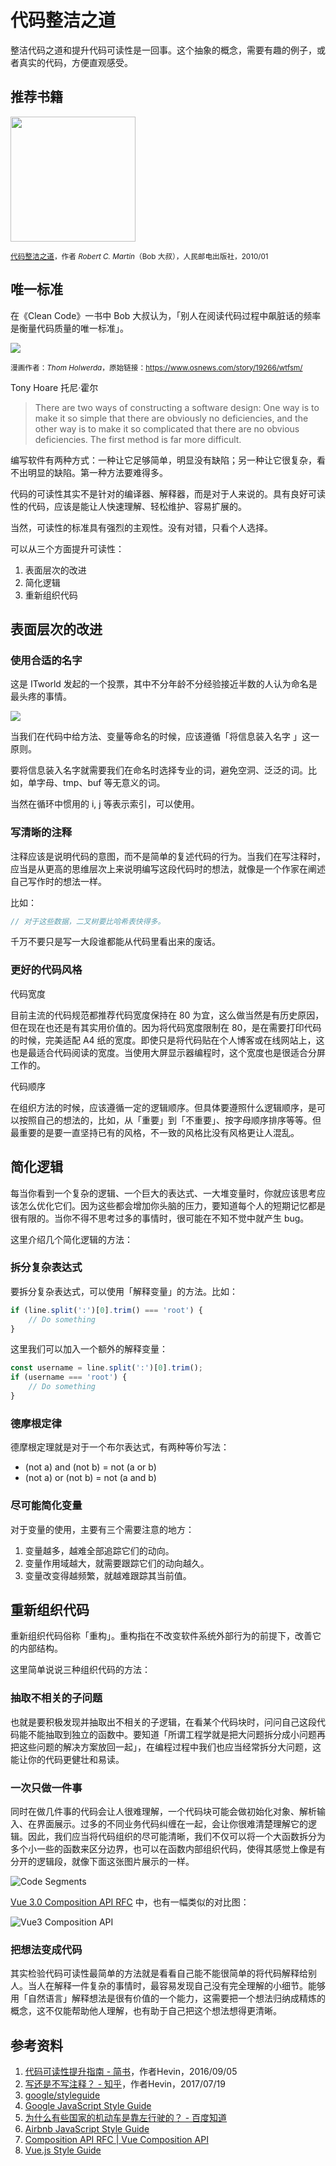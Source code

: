 # 代码整洁之道

整洁代码之道和提升代码可读性是一回事。这个抽象的概念，需要有趣的例子，或者真实的代码，方便直观感受。

## 推荐书籍

<img src="./img/clean-code.jpg" style="width:200px;">

<sub>[代码整洁之道](https://book.douban.com/subject/4199741/)，作者 *Robert C. Martin*（Bob 大叔），人民邮电出版社，2010/01</sub>

## 唯一标准

在《Clean Code》一书中 Bob 大叔认为，「别人在阅读代码过程中飙脏话的频率是衡量代码质量的唯一标准」。

<img src="./img/wtfm.jpg">

<sub>漫画作者：*Thom Holwerda*，原始链接：https://www.osnews.com/story/19266/wtfsm/</sub>

Tony Hoare 托尼·霍尔

> There are two ways of constructing a software design: One way is to make it so simple that there are obviously no deficiencies, and the other way is to make it so complicated that there are no obvious deficiencies. The first method is far more difficult.

编写软件有两种方式：一种让它足够简单，明显没有缺陷；另一种让它很复杂，看不出明显的缺陷。第一种方法要难得多。

代码的可读性其实不是针对的编译器、解释器，而是对于人来说的。具有良好可读性的代码，应该是能让人快速理解、轻松维护、容易扩展的。

当然，可读性的标准具有强烈的主观性。没有对错，只看个人选择。

可以从三个方面提升可读性：

1. 表面层次的改进
2. 简化逻辑
3. 重新组织代码

## 表面层次的改进

### 使用合适的名字

这是 ITworld 发起的一个投票，其中不分年龄不分经验接近半数的人认为命名是最头疼的事情。

<img src="./img/hardest-tasks.jpg" >

当我们在代码中给方法、变量等命名的时候，应该遵循「将信息装入名字 」这一原则。

要将信息装入名字就需要我们在命名时选择专业的词，避免空洞、泛泛的词。比如，单字母、tmp、buf 等无意义的词。

当然在循环中惯用的 i, j 等表示索引，可以使用。

### 写清晰的注释

注释应该是说明代码的意图，而不是简单的复述代码的行为。当我们在写注释时，应当是从更高的思维层次上来说明编写这段代码时的想法，就像是一个作家在阐述自己写作时的想法一样。

比如：

```js
// 对于这些数据，二叉树要比哈希表快得多。
```

千万不要只是写一大段谁都能从代码里看出来的废话。

### 更好的代码风格

代码宽度

目前主流的代码规范都推荐代码宽度保持在 80 为宜，这么做当然是有历史原因，但在现在也还是有其实用价值的。因为将代码宽度限制在 80，是在需要打印代码的时候，完美适配 A4 纸的宽度。即使只是将代码贴在个人博客或在线网站上，这也是最适合代码阅读的宽度。当使用大屏显示器编程时，这个宽度也是很适合分屏工作的。

代码顺序

在组织方法的时候，应该遵循一定的逻辑顺序。但具体要遵照什么逻辑顺序，是可以按照自己的想法的，比如，从「重要」到「不重要」、按字母顺序排序等等。但最重要的是要一直坚持已有的风格，不一致的风格比没有风格更让人混乱。

## 简化逻辑

每当你看到一个复杂的逻辑、一个巨大的表达式、一大堆变量时，你就应该思考应该怎么优化它们。因为这些都会增加你头脑的压力，要知道每个人的短期记忆都是很有限的。当你不得不思考过多的事情时，很可能在不知不觉中就产生 bug。

这里介绍几个简化逻辑的方法：

### 拆分复杂表达式

要拆分复杂表达式，可以使用「解释变量」的方法。比如：

```js
if (line.split(':')[0].trim() === 'root') {
    // Do something
}
```

这里我们可以加入一个额外的解释变量：

```js
const username = line.split(':')[0].trim();
if (username === 'root') {
    // Do something
}
```

### 德摩根定律

德摩根定理就是对于一个布尔表达式，有两种等价写法：

* (not a) and (not b) = not (a or b)
* (not a) or (not b) = not (a and b)

### 尽可能简化变量

对于变量的使用，主要有三个需要注意的地方：

1. 变量越多，越难全部追踪它们的动向。
1. 变量作用域越大，就需要跟踪它们的动向越久。
1. 变量改变得越频繁，就越难跟踪其当前值。

## 重新组织代码

重新组织代码俗称「重构」。重构指在不改变软件系统外部行为的前提下，改善它的内部结构。

这里简单说说三种组织代码的方法：

### 抽取不相关的子问题

也就是要积极发现并抽取出不相关的子逻辑，在看某个代码块时，问问自己这段代码能不能抽取到独立的函数中。要知道「所谓工程学就是把大问题拆分成小问题再把这些问题的解决方案放回一起」，在编程过程中我们也应当经常拆分大问题，这能让你的代码更健壮和易读。

### 一次只做一件事

同时在做几件事的代码会让人很难理解，一个代码块可能会做初始化对象、解析输入、在界面展示。过多的不同业务代码纠缠在一起，会让你很难清楚理解它的逻辑。因此，我们应当将代码组织的尽可能清晰，我们不仅可以将一个大函数拆分为多个小一些的函数来区分边界，也可以在函数内部组织代码，使得其感觉上像是有分开的逻辑段，就像下面这张图片展示的一样。

![Code Segments](./img/code-segments.png)

[Vue 3.0 Composition API RFC][7] 中，也有一幅类似的对比图：

![Vue3 Composition API](./img/vue3-composition-api.png)

### 把想法变成代码

其实检验代码可读性最简单的方法就是看看自己能不能很简单的将代码解释给别人。当人在解释一件复杂的事情时，最容易发现自己没有完全理解的小细节。能够用「自然语言」解释想法是很有价值的一个能力，这需要把一个想法归纳成精炼的概念，这不仅能帮助他人理解，也有助于自己把这个想法想得更清晰。

## 参考资料

1. [代码可读性提升指南 - 简书][1]，作者Hevin，2016/09/05
1. [写还是不写注释？ - 知乎][2]，作者Hevin，2017/07/19
1. [google/styleguide][3]
1. [Google JavaScript Style Guide][4]
1. [为什么有些国家的机动车是靠左行驶的？ - 百度知道][5]
1. [Airbnb JavaScript Style Guide][6]
1. [Composition API RFC | Vue Composition API][7]
1. [Vue.js Style Guide][8]

[1]: https://www.jianshu.com/p/39517a8c66bc "代码可读性提升指南"
[2]: https://zhuanlan.zhihu.com/p/27974988 "写还是不写注释？"
[3]: https://github.com/google/styleguide "google/styleguide"
[4]: https://google.github.io/styleguide/jsguide.html "Google JavaScript Style Guide"
[5]: https://zhidao.baidu.com/question/567559112.html "为什么有些国家的机动车是靠左行驶的？"
[6]: https://github.com/airbnb/javascript "Airbnb JavaScript Style Guide"
[7]: https://vue-composition-api-rfc.netlify.app/#code-organization "Composition API RFC | Vue Composition API"
[8]: https://vuejs.org/v2/style-guide/ "Style Guide - Vue.js"